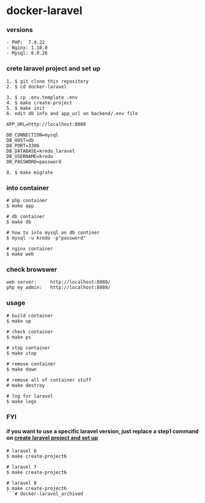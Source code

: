# docker-laravel

### versions
```
- PHP:  7.4.22 
- Nginx: 1.18.0
- Mysql: 8.0.26
```

### crete laravel project and set up
```
1. $ git clone this repository
2. $ cd docker-laravel

3. $ cp .env.template .env
4. $ make create-project
5. $ make init
6. edit db info and app_url on backend/.env file

APP_URL=http://localhost:8080

DB_CONNECTION=mysql
DB_HOST=db
DB_PORT=3306
DB_DATABASE=kredo_laravel
DB_USERNAME=kredo
DB_PASSWORD=password

8. $ make migrate
```

### into container
```
# php container
$ make app

# db container
$ make db

# how to into mysql on db continer 
$ mysql -u kredo -p"password"

# nginx container
$ make web
```

### check browswer
```
web server:     http://localhost:8080/
php my admin:   http://localhost:8888/
```

### usage
```
# build container
$ make up

# check container
$ make ps

# stop container
$ make stop

# remove container
$ make down

# remove all of container stuff
# make destroy

# log for laravel
$ make logs
```


### FYI
#### if you want to use a specific laravel version, just replace a step1 command on [create laravel project and set up](https://github.com/hellomyzn/docker-laravel#crete-laravel-project-and-set-up)
```
# laravel 6
$ make create-project6

# laravel 7
$ make create-project6

# laravel 8
$ make create-project6
```# docker-laravel_archived
